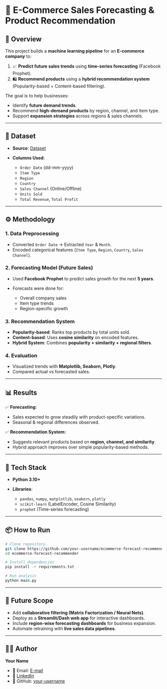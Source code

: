 # 📌 E-Commerce Sales Forecasting & Product Recommendation

## 📖 Overview

This project builds a **machine learning pipeline** for an **E-commerce company** to:

1. 📈 **Predict future sales trends** using **time-series forecasting** (Facebook Prophet).
2. 🛍️ **Recommend products** using a **hybrid recommendation system** (Popularity-based + Content-based filtering).

The goal is to help businesses:

* Identify **future demand trends**.
* Recommend **high-demand products** by region, channel, and item type.
* Support **expansion strategies** across regions & sales channels.

---

## 📂 Dataset

* **Source**: <a href ="">Dataset</a>
* **Columns Used**:

  * `Order Date` (dd-mm-yyyy)
  * `Item Type`
  * `Region`
  * `Country`
  * `Sales Channel` (Online/Offline)
  * `Units Sold`
  * `Total Revenue`, `Total Profit`

---

## ⚙️ Methodology

### 1. **Data Preprocessing**

* Converted `Order Date` → Extracted `Year` & `Month`.
* Encoded categorical features (`Item Type`, `Region`, `Country`, `Sales Channel`).

### 2. **Forecasting Model (Future Sales)**

* Used **Facebook Prophet** to predict sales growth for the next **5 years**.
* Forecasts were done for:

  * Overall company sales
  * Item type trends
  * Region-specific growth

### 3. **Recommendation System**

* **Popularity-based**: Ranks top products by total units sold.
* **Content-based**: Uses **cosine similarity** on encoded features.
* **Hybrid System**: Combines **popularity + similarity + regional filters**.

### 4. **Evaluation**

* Visualized trends with **Matplotlib, Seaborn, Plotly**.
* Compared actual vs forecasted sales.

---

## 📊 Results

✅ **Forecasting:**

* Sales expected to grow steadily with product-specific variations.
* Seasonal & regional differences observed.

✅ **Recommendation System:**

* Suggests relevant products based on **region, channel, and similarity**.
* Hybrid approach improves over simple popularity-based methods.

---

## 🚀 Tech Stack

* **Python 3.10+**
* **Libraries**:

  * `pandas`, `numpy`, `matplotlib`, `seaborn`, `plotly`
  * `scikit-learn` (LabelEncoder, Cosine Similarity)
  * `prophet` (Time-series forecasting)

---

## 📦 How to Run

```bash
# Clone repository
git clone https://github.com/your-username/ecommerce-forecast-recommender.git
cd ecommerce-forecast-recommender

# Install dependencies
pip install -r requirements.txt

# Run analysis
python main.py
```

---

## 🔮 Future Scope

* Add **collaborative filtering (Matrix Factorization / Neural Nets)**.
* Deploy as a **Streamlit/Dash web app** for interactive dashboards.
* Include **region-wise forecasting dashboards** for business expansion.
* Automate retraining with **live sales data pipelines**.

---

## 👨‍💻 Author

**Your Name**

* 📧 Email: [E-mail](mailto:vkt.vivek007@gmail.com)
* 🔗 [LinkedIn](https://www.linkedin.com/in/vivek-kumar-tiwari-9806b2299/)
* 🐙 GitHub: [your-username](https://github.com/Virvivek007/Virvivek007)


